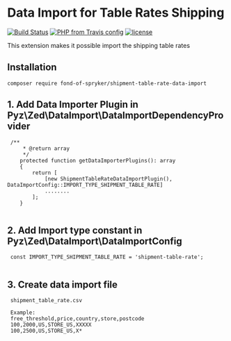 # Data Import for Table Rates Shipping
[![Build Status](https://travis-ci.org/fond-of/spryker-shipment-table-rate-data-import.svg?branch=master)](https://travis-ci.org/fond-of/spryker-shipment-table-rate-data-import)
[![PHP from Travis config](https://img.shields.io/travis/php-v/symfony/symfony.svg)](https://php.net/)
[![license](https://img.shields.io/github/license/mashape/apistatus.svg)](https://packagist.org/packages/fond-of-spryker/shipment-table-rate-data-import)


This extension makes it possible import the shipping table rates

## Installation

```
composer require fond-of-spryker/shipment-table-rate-data-import
```

## 1. Add Data Importer Plugin in  Pyz\Zed\DataImport\DataImportDependencyProvider

```
 /**
     * @return array
     */
    protected function getDataImporterPlugins(): array
    {
        return [
            [new ShipmentTableRateDataImportPlugin(), DataImportConfig::IMPORT_TYPE_SHIPMENT_TABLE_RATE]
            ........
        ];
    }
     
```

## 2. Add Import type constant in  Pyz\Zed\DataImport\DataImportConfig

```
 const IMPORT_TYPE_SHIPMENT_TABLE_RATE = 'shipment-table-rate';
     
```

## 3. Create data import file 

```
 shipment_table_rate.csv
 
 Example: 
 free_threshold,price,country,store,postcode
 100,2000,US,STORE_US,XXXXX    
 100,2500,US,STORE_US,X*    
```

